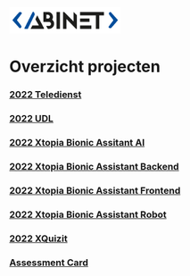<img src="logo.png" width="200">

# Overzicht projecten                                                                         

### [2022 Teledienst](https://github.com/AbinetVives/teledienst)

### [2022 UDL](https://github.com/AbinetVives/udl)

### [2022 Xtopia Bionic Assitant AI](https://github.com/AbinetVives/xtopia-bionic-assistant-ai)
### [2022 Xtopia Bionic Assistant Backend](https://github.com/AbinetVives/xtopia-bionic-assistant-backend)
### [2022 Xtopia Bionic Assistant Frontend](https://github.com/AbinetVives/xtopia-front-end)
### [2022 Xtopia Bionic Assistant Robot](https://github.com/AbinetVives/xtopia-bionic-assistant-robot)

### [2022 XQuizit](https://github.com/AbinetVives/xQuizIT)

### [Assessment Card](https://github.com/AbinetVives/assessment-card)
